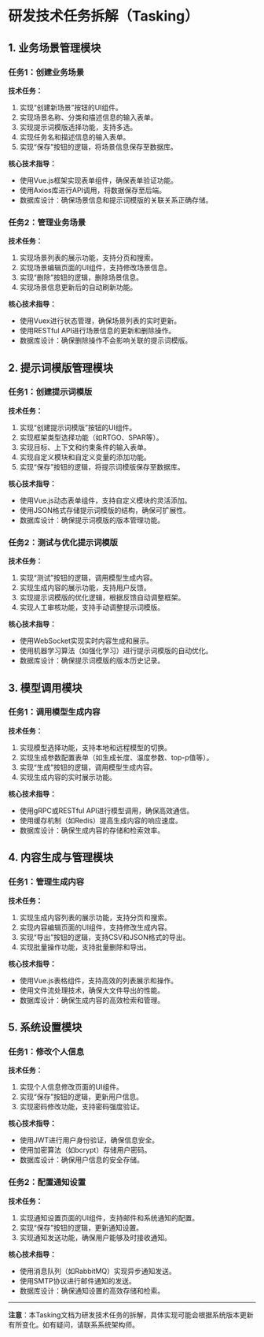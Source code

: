 # 研发技术任务拆解（Tasking）

## 1. 业务场景管理模块

### 任务1：创建业务场景
**技术任务：**
1. 实现“创建新场景”按钮的UI组件。
2. 实现场景名称、分类和描述信息的输入表单。
3. 实现提示词模版选择功能，支持多选。
4. 实现任务名和描述信息的输入表单。
5. 实现“保存”按钮的逻辑，将场景信息保存至数据库。

**核心技术指导：**
- 使用Vue.js框架实现表单组件，确保表单验证功能。
- 使用Axios库进行API调用，将数据保存至后端。
- 数据库设计：确保场景信息和提示词模版的关联关系正确存储。

### 任务2：管理业务场景
**技术任务：**
1. 实现场景列表的展示功能，支持分页和搜索。
2. 实现场景编辑页面的UI组件，支持修改场景信息。
3. 实现“删除”按钮的逻辑，删除场景信息。
4. 实现场景信息更新后的自动刷新功能。

**核心技术指导：**
- 使用Vuex进行状态管理，确保场景列表的实时更新。
- 使用RESTful API进行场景信息的更新和删除操作。
- 数据库设计：确保删除操作不会影响关联的提示词模版。

## 2. 提示词模版管理模块

### 任务1：创建提示词模版
**技术任务：**
1. 实现“创建提示词模版”按钮的UI组件。
2. 实现框架类型选择功能（如RTGO、SPAR等）。
3. 实现目标、上下文和约束条件的输入表单。
4. 实现自定义模块和自定义变量的添加功能。
5. 实现“保存”按钮的逻辑，将提示词模版保存至数据库。

**核心技术指导：**
- 使用Vue.js动态表单组件，支持自定义模块的灵活添加。
- 使用JSON格式存储提示词模版的结构，确保可扩展性。
- 数据库设计：确保提示词模版的版本管理功能。

### 任务2：测试与优化提示词模版
**技术任务：**
1. 实现“测试”按钮的逻辑，调用模型生成内容。
2. 实现生成内容的展示功能，支持用户反馈。
3. 实现提示词模版的优化逻辑，根据反馈自动调整框架。
4. 实现人工审核功能，支持手动调整提示词模版。

**核心技术指导：**
- 使用WebSocket实现实时内容生成和展示。
- 使用机器学习算法（如强化学习）进行提示词模版的自动优化。
- 数据库设计：确保提示词模版的版本历史记录。

## 3. 模型调用模块

### 任务1：调用模型生成内容
**技术任务：**
1. 实现模型选择功能，支持本地和远程模型的切换。
2. 实现生成参数配置表单（如生成长度、温度参数、top-p值等）。
3. 实现“生成”按钮的逻辑，调用模型生成内容。
4. 实现生成内容的实时展示功能。

**核心技术指导：**
- 使用gRPC或RESTful API进行模型调用，确保高效通信。
- 使用缓存机制（如Redis）提高生成内容的响应速度。
- 数据库设计：确保生成内容的存储和检索效率。

## 4. 内容生成与管理模块

### 任务1：管理生成内容
**技术任务：**
1. 实现生成内容列表的展示功能，支持分页和搜索。
2. 实现内容编辑页面的UI组件，支持修改生成内容。
3. 实现“导出”按钮的逻辑，支持CSV和JSON格式的导出。
4. 实现批量操作功能，支持批量删除和导出。

**核心技术指导：**
- 使用Vue.js表格组件，支持高效的列表展示和操作。
- 使用文件流处理技术，确保大文件导出的性能。
- 数据库设计：确保生成内容的高效检索和管理。

## 5. 系统设置模块

### 任务1：修改个人信息
**技术任务：**
1. 实现个人信息修改页面的UI组件。
2. 实现“保存”按钮的逻辑，更新用户信息。
3. 实现密码修改功能，支持密码强度验证。

**核心技术指导：**
- 使用JWT进行用户身份验证，确保信息安全。
- 使用加密算法（如bcrypt）存储用户密码。
- 数据库设计：确保用户信息的安全存储。

### 任务2：配置通知设置
**技术任务：**
1. 实现通知设置页面的UI组件，支持邮件和系统通知的配置。
2. 实现“保存”按钮的逻辑，更新通知设置。
3. 实现通知发送功能，确保用户能够及时接收通知。

**核心技术指导：**
- 使用消息队列（如RabbitMQ）实现异步通知发送。
- 使用SMTP协议进行邮件通知的发送。
- 数据库设计：确保通知设置的高效存储和检索。

---

**注意**：本Tasking文档为研发技术任务的拆解，具体实现可能会根据系统版本更新有所变化。如有疑问，请联系系统架构师。